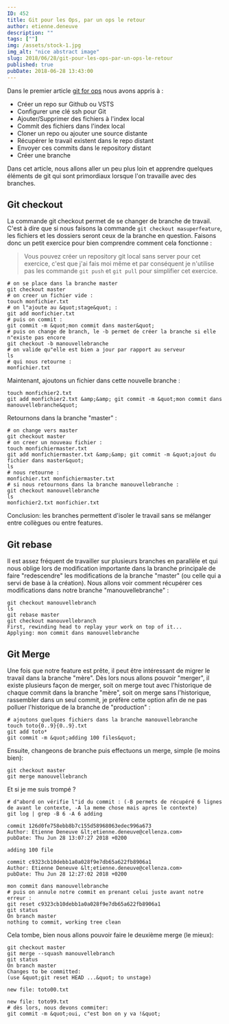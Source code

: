 ```yaml
---
ID: 452
title: Git pour les Ops, par un ops le retour
author: etienne.deneuve
description: ""
tags: [""]
img: /assets/stock-1.jpg
img_alt: "nice abstract image"
slug: 2018/06/28/git-pour-les-ops-par-un-ops-le-retour
published: true
pubDate: 2018-06-28 13:43:00
---
```


Dans le premier article [git for ops](https://etienne.deneuve.xyz/2018/06/23/git-pour-ops-par-un-ops/) nous avons appris à :

- Créer un repo sur Github ou VSTS
- Configurer une clé ssh pour Git
- Ajouter/Supprimer des fichiers à l'index local
- Commit des fichiers dans l'index local
- Cloner un repo ou ajouter une source distante
- Récupérer le travail existent dans le repo distant
- Envoyer ces commits dans le repository distant
- Créer une branche

<!--more-->

Dans cet article, nous allons aller un peu plus loin et apprendre quelques éléments de git qui sont primordiaux lorsque l'on travaille avec des branches.

## Git checkout

La commande git checkout permet de se changer de branche de travail. C'est à dire que si nous faisons la commande `git checkout masuperfeature`, les fichiers et les dossiers seront ceux de la branche en question. Faisons donc un petit exercice pour bien comprendre comment cela fonctionne :

> Vous pouvez créer un repository git local sans server pour cet exercice, c'est que j'ai fais moi même et par conséquent je n'utilise pas les commande `git push` et `git pull` pour simplifier cet exercice.

```
# on se place dans la branche master
git checkout master
# on creer un fichier vide :
touch monfichier.txt
# on l"ajoute au &quot;stage&quot; :
git add monfichier.txt
# puis on commit :
git commit -m &quot;mon commit dans master&quot;
# puis on change de branch, le -b permet de créer la branche si elle n"existe pas encore
git checkout -b manouvellebranche
# on valide qu"elle est bien a jour par rapport au serveur
ls
# qui nous retourne :
monfichier.txt
```

Maintenant, ajoutons un fichier dans cette nouvelle branche :

```
touch monfichier2.txt
git add monfichier2.txt &amp;&amp; git commit -m &quot;mon commit dans manouvellebranche&quot;
```

Retournons dans la branche "master" :

```
# on change vers master
git checkout master
# on creer un nouveau fichier :
touch monfichiermaster.txt
git add monfichiermaster.txt &amp;&amp; git commit -m &quot;ajout du fichier dans master&quot;
ls
# nous retourne :
monfichier.txt monfichiermaster.txt
# si nous retournons dans la branche manouvellebranche :
git checkout manouvellebranche
ls
monfichier2.txt monfichier.txt
```

Conclusion: les branches permettent d'isoler le travail sans se mélanger entre collègues ou entre features.

## Git rebase

Il est assez fréquent de travailler sur plusieurs branches en parallèle et qui nous oblige lors de modification importante dans la branche principale de faire "redescendre" les modifications de la branche "master" (ou celle qui a servi de base à la création). Nous allons voir comment récupérer ces modifications dans notre branche "manouvellebranche" :

```
git checkout manouvellebranch
ls
git rebase master
git checkout manouvellebranch
First, rewinding head to replay your work on top of it...
Applying: mon commit dans manouvellebranche
```

## Git Merge

Une fois que notre feature est prête, il peut être intéressant de migrer le travail dans la branche "mère". Dès lors nous allons pouvoir "merger", il existe plusieurs façon de merger, soit on merge tout avec l'historique de chaque commit dans la branche "mère", soit on merge sans l'historique, rassembler dans un seul commit, je préfère cette option afin de ne pas polluer l'historique de la branche de "production" :

```
# ajoutons quelques fichiers dans la branche manouvellebranche
touch toto{0..9}{0..9}.txt
git add toto*
git commit -m &quot;adding 100 files&quot;
```

Ensuite, changeons de branche puis effectuons un merge, simple (le moins bien):

```
git checkout master
git merge manouvellebranch
```

Et si je me suis trompé ?

```
# d"abord on vérifie l"id du commit : (-B permets de récupéré 6 lignes de avant le contexte, -A la meme chose mais apres le contexte)
git log | grep -B 6 -A 6 adding

commit 126d0fe758ebb8b7c155d58968063edec996a673
Author: Etienne Deneuve &lt;etienne.deneuve@cellenza.com>
pubDate: Thu Jun 28 13:07:27 2018 +0200

adding 100 file

commit c9323cb10debb1a0a028f9e7db65a622fb8906a1
Author: Etienne Deneuve &lt;etienne.deneuve@cellenza.com>
pubDate: Thu Jun 28 12:27:02 2018 +0200

mon commit dans manouvellebranche
# puis on annule notre commit en prenant celui juste avant notre erreur :
git reset c9323cb10debb1a0a028f9e7db65a622fb8906a1
git status
On branch master
nothing to commit, working tree clean
```

Cela tombe, bien nous allons pouvoir faire le deuxième merge (le mieux):

```
git checkout master
git merge --squash manouvellebranch
git status
On branch master
Changes to be committed:
(use &quot;git reset HEAD ...&quot; to unstage)

new file: toto00.txt

new file: toto99.txt
# dès lors, nous devons commiter:
git commit -m &quot;oui, c"est bon on y va !&quot;
```
